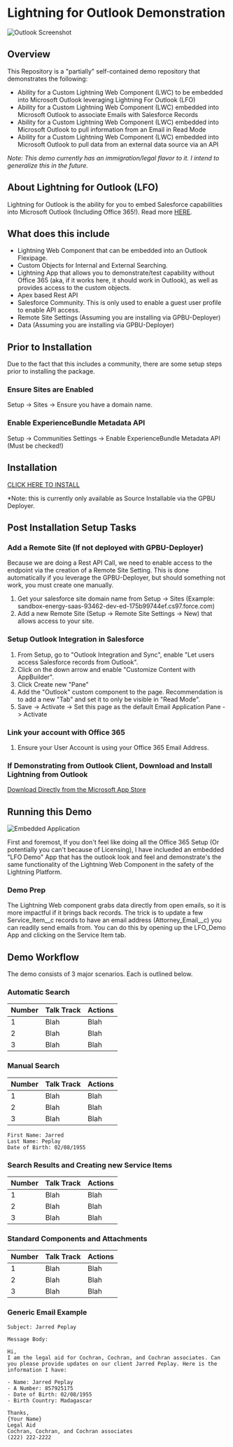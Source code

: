 # Lightning for Outlook Demonstration

![Outlook Screenshot](/readme-assets/outlook-screenshot.png)


## Overview

This Repository is a "partially" self-contained demo repository that demonstrates the following:

- Ability for a Custom Lightning Web Component (LWC) to be embedded into Microsoft Outlook leveraging Lightning For Outlook (LFO)
- Ability for a Custom Lightning Web Component (LWC) embedded into Microsoft Outlook to associate Emails with Salesforce Records
- Ability for a Custom Lightning Web Component (LWC) embedded into Microsoft Outlook to pull information from an Email in Read Mode
- Ability for a Custom Lightning Web Component (LWC) embedded into Microsoft Outlook to pull data from an external data source via an API

*Note: This demo currently has an immigration/legal flavor to it. I intend to generalize this in the future.*

## About Lightning for Outlook (LFO)

Lightning for Outlook is the ability for you to embed Salesforce capabilities into Microsoft Outlook (Including Office 365!). Read more [HERE](https://help.salesforce.com/articleView?id=app_for_outlook_setup_parent.htm&type=5).

## What does this include

- Lightning Web Component that can be embedded into an Outlook Flexipage.
- Custom Objects for Internal and External Searching.
- Lightning App that allows you to demonstrate/test capability without Office 365 (aka, if it works here, it should work in Outlook), as well as provides access to the custom objects.
- Apex based Rest API
- Salesforce Community. This is only used to enable a guest user profile to enable API access.
- Remote Site Settings (Assuming you are installing via GPBU-Deployer)
- Data (Assuming you are installing via GPBU-Deployer)

## Prior to Installation

Due to the fact that this includes a community, there are some setup steps prior to installing the package.

### Ensure Sites are Enabled

Setup -> Sites -> Ensure you have a domain name.

### Enable ExperienceBundle Metadata API

Setup -> Communities Settings -> Enable ExperienceBundle Metadata API (Must be checked!)

## Installation

[CLICK HERE TO INSTALL](https://gpbu-deployer.herokuapp.com/byoo?template=https://github.com/SFDC-Assets/LightningForOutlookDemo)

*Note: this is currently only available as Source Installable via the GPBU Deployer.

## Post Installation Setup Tasks

### Add a Remote Site (If not deployed with GPBU-Deployer)

Because we are doing a Rest API Call, we need to enable access to the endpoint via the creation of a Remote Site Setting. This is done automatically if you leverage the GPBU-Deployer, but should something not work, you must create one manually.

1. Get your salesforce site domain name from Setup -> Sites (Example: sandbox-energy-saas-93462-dev-ed-175b99744ef.cs97.force.com)
2. Add a new Remote Site (Setup -> Remote Site Settings -> New) that allows access to your site.

### Setup Outlook Integration in Salesforce

1. From Setup, go to "Outlook Integration and Sync", enable "Let users access Salesforce records from Outlook".
2. Click on the down arrow and enable "Customize Content with AppBuilder".
3. Click Create new "Pane"
4. Add the "Outlook" custom component to the page. Recommendation is to add a new "Tab" and set it to only be visible in "Read Mode".
5. Save -> Activate -> Set this page as the default Email Application Pane -> Activate

### Link your account with Office 365

1. Ensure your User Account is using your Office 365 Email Address.

### If Demonstrating from Outlook Client, Download and Install Lightning from Outlook

[Download Directly from the Microsoft App Store](https://appsource.microsoft.com/en-us/product/office/WA104379334?src=office&corrid=2b27145a-9184-4554-af0a-cdd34d42aa05&omexanonuid=4064f102-888d-4f8a-97c9-5e42ea0fb99c&referralurl=)

## Running this Demo

![Embedded Application](/readme-assets/embedded-app.png)

First and foremost, If you don't feel like doing all the Office 365 Setup (Or potentially you can't because of Licensing), I have inclueded an embedded "LFO Demo" App that has the outlook look and feel and demonstrate's the same functionality of the Lightning Web Component in the safety of the Lightning Platform.

### Demo Prep

The Lightning Web component grabs data directly from open emails, so it is more impactful if it brings back records. The trick is to update a few Service_Item__c records to have an email address (Attorney_Email__c) you can readily send emails from. You can do this by opening up the LFO_Demo App and clicking on the Service Item tab.

## Demo Workflow

The demo consists of 3 major scenarios. Each is outlined below.

### Automatic Search

| Number | Talk Track | Actions |
|--------|------------|---------|
| 1      | Blah       | Blah    |
| 2      | Blah       | Blah    |
| 3      | Blah       | Blah    |

### Manual Search

| Number | Talk Track | Actions |
|--------|------------|---------|
| 1      | Blah       | Blah    |
| 2      | Blah       | Blah    |
| 3      | Blah       | Blah    |

```text
First Name: Jarred
Last Name: Peplay
Date of Birth: 02/08/1955
```

### Search Results and Creating new Service Items

| Number | Talk Track | Actions |
|--------|------------|---------|
| 1      | Blah       | Blah    |
| 2      | Blah       | Blah    |
| 3      | Blah       | Blah    |

### Standard Components and Attachments

| Number | Talk Track | Actions |
|--------|------------|---------|
| 1      | Blah       | Blah    |
| 2      | Blah       | Blah    |
| 3      | Blah       | Blah    |

### Generic Email Example

```text
Subject: Jarred Peplay

Message Body:

Hi,
I am the legal aid for Cochran, Cochran, and Cochran associates. Can you please provide updates on our client Jarred Peplay. Here is the information I have:

- Name: Jarred Peplay
- A Number: 857925175
- Date of Birth: 02/08/1955
- Birth Country: Madagascar

Thanks,
{Your Name}
Legal Aid
Cochran, Cochran, and Cochran associates
(222) 222-2222
```
